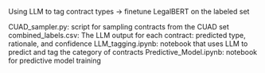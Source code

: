 Using LLM to tag contract types -> finetune LegalBERT on the labeled set


CUAD_sampler.py: script for sampling contracts from the CUAD set
combined_labels.csv: The LLM output for each contract: predicted type, rationale, and confidence
LLM_tagging.ipynb: notebook that uses LLM to predict and tag the category of contracts 
Predictive_Model.ipynb: notebook for predictive model training
